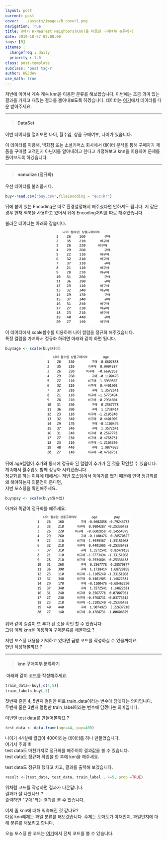 ```yaml
---
layout: post
current: post
cover:  ../assets/images/R_cover1.png
navigation: True
title: R에서 K-Nearest Neighbors(Knn)을 이용한 구매여부 분류하기
date: 2019-10-27 09:00:00
tags: [R]
sitemap :
  changefreq : daily
  priority : 1.0
class: post-template
subclass: 'post tag-r'
author: KEJdev
use_math: true
---  
```


저번에 이어서 계속 계속 knn을 이용한 분류를 해보겠습니다. 이번에는 조금 의미 있는 결과를 가지고 재밌는 결과를 뽑아내보도록 하겠습니다. 데이터는 [여기](https://github.com/KEJdev/DataSet)에서 데이터를 다운 받아주세요.

-------

> #### DataSet  

이번 데이터를 열어보면 나이, 월수입, 상품 구매여부, 나이가 있습니다.  

이 데이터를 이용해, 백화점 또는 소셜커머스 회사에서 데이터 분석을 통해 구매자가 제품을 구매할 고객인지 아닌지를 알아내려고 한다고 가정해보고 knn을 이용하여 문제를 풀어보도록 하겠습니다.  


-------



> #### nomalize (정규화)

우선 데이터를 불러옵시다.  

```r
buy<-read.csv("buy.csv",fileEncoding = "euc-kr") 
```

뒤에 붙어 있는 Encoding은 따로 환경설정해서 해주셨다면 안하셔도 됩니다. 저 같은 경우 현재 맥북을 사용하고 있어서 뒤에 Encoding처리를 따로 해주었습니다.  

불러온 데이터는 아래와 같습니다.  

<center><img src="../assets/images/dataset1.png" width="180" height="300"></center>   

이 데이터에서 scale함수를 이용하여 나이 컬럼을 정규화 해주겠습니다.  
특정 컬럼을 가져와서 정규화 하려면 아래와 같이 하면 됩니다.  

```r
buy$age <- scale(buy$나이)
```

<center><img src="../assets/images/dataset2.png" width="240" height="320"></center>   

뒤에 age컬럼이 추가와 동시에 정규화 된 컬럼이 추가가 된 것을 확인할 수 있습니다.  
계속해서 월수입도 함께 정규화 시키겠습니다.   
정규화를 하는 이유에 대해서는 저번 포스팅에서 이야기를 했기 때문에 만약 정규화를 왜 해야하는지 의문점이 든다면,  
저번 포스팅을 확인해주세요.  

```r
buy$pay <- scale(buy$월수입)
```

아까와 똑같이 정규화를 해주세요.  

<center><img src="../assets/images/dataset3.png" width="300" height="320"></center> 

위와 같이 컬럼이 또 추가 된 것을 확인 할 수 있습니다.  
그럼 이제 knn을 이용하여 구매분류를 해볼까요 ?  

저번 포스팅 내용을 기억하고 있다면 금방 코드를 작성하실 수 있을꺼예요.  
한번 작성해볼까요 ?  

-------

> #### knn 구매여부 분류하기   
 
 아래와 같이 코드를 작성해주세요. 

```r
train_data<-buy[,c(4,5)]
train_label<-buy[,3]
```

첫번째 줄은 4, 5번째 컬럼만 따로 train_data이라는 변수에 담겟다는 의미입니다.   
두번째 줄은 3번째 컬럼만 train_label이라는 변수에 담겠다는 의미입니다.  

이번엔 test data를 만들어볼까요 ? 

```r
test_data <- data.frame(age=44, pay=400)
```

나이가 44살에 월급이 400이라는 데이터를 하나 만들었습니다.  
여기서 주의!!!!  
test data도 마찬가지로 정규화를 해주어야 결과값을 볼 수 있습니다.  
test data도 정규화 작업을 한 후에 knn을 해주세요.  

test data도 정규화 했다고 치고, 결과를 출력해 보겠습니다.  

```r
result <-(test_data, test_data, train_label , k=5, prob =TRUE)
```

위처럼 코드를 작성하면 결과가 나온답니다.  
결과가 잘 나왔나요 ?  
출력하면 "구매"라는 결과를 볼 수 있습니다.  

이제 좀 knn에 대해 익숙해진 것 같나요?  
다음 knn예제는 과일 분류를 해보겠습니다. 주제는 토마토가 야채인지, 과일인지에 대해 분류를 해보려고 합니다.  

오늘 포스팅 한 코드는 [여기](https://github.com/KEJdev/R-Example)에서 전체 코드를 볼 수 있습니다.  









